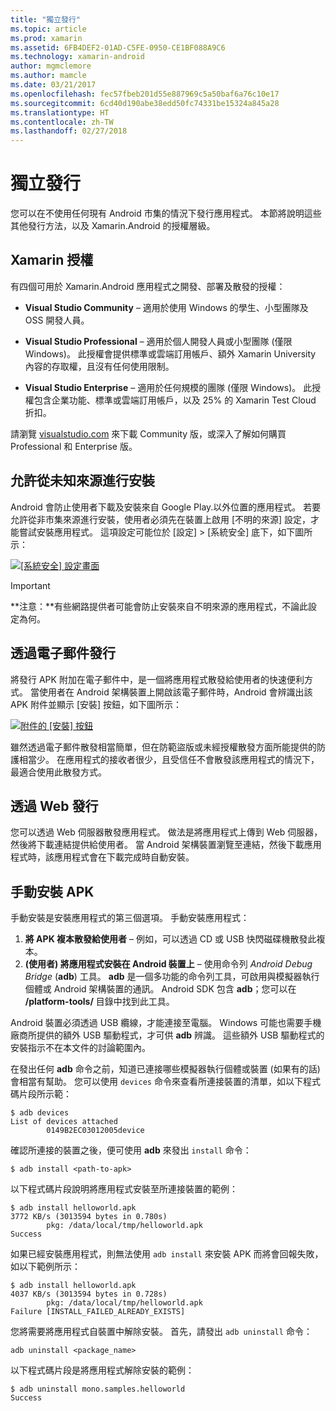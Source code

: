 ```yaml
---
title: "獨立發行"
ms.topic: article
ms.prod: xamarin
ms.assetid: 6FB4DEF2-01AD-C5FE-0950-CE1BF088A9C6
ms.technology: xamarin-android
author: mgmclemore
ms.author: mamcle
ms.date: 03/21/2017
ms.openlocfilehash: fec57fbeb201d55e887969c5a50baf6a76c10e17
ms.sourcegitcommit: 6cd40d190abe38edd50fc74331be15324a845a28
ms.translationtype: HT
ms.contentlocale: zh-TW
ms.lasthandoff: 02/27/2018
---
```

# <a name="publishing-independently"></a>獨立發行

您可以在不使用任何現有 Android 市集的情況下發行應用程式。 本節將說明這些其他發行方法，以及 Xamarin.Android 的授權層級。

<a name="Xamarin_Licensing" />

## <a name="xamarin-licensing"></a>Xamarin 授權

有四個可用於 Xamarin.Android 應用程式之開發、部署及散發的授權：

-   **Visual Studio Community** &ndash; 適用於使用 Windows 的學生、小型團隊及 OSS 開發人員。

-   **Visual Studio Professional** &ndash; 適用於個人開發人員或小型團隊 (僅限 Windows)。 此授權會提供標準或雲端訂用帳戶、額外 Xamarin University 內容的存取權，且沒有任何使用限制。

-   **Visual Studio Enterprise** &ndash; 適用於任何規模的團隊 (僅限 Windows)。 此授權包含企業功能、標準或雲端訂用帳戶，以及 25% 的 Xamarin Test Cloud 折扣。

請瀏覽 [visualstudio.com](https://www.visualstudio.com/xamarin/) 來下載 Community 版，或深入了解如何購買 Professional 和 Enterprise 版。

<a name="Allow_Installation_from_Unknown_Sources" />

## <a name="allow-installation-from-unknown-sources"></a>允許從未知來源進行安裝

Android 會防止使用者下載及安裝來自 Google Play.以外位置的應用程式。 若要允許從非市集來源進行安裝，使用者必須先在裝置上啟用 [不明的來源] 設定，才能嘗試安裝應用程式。 這項設定可能位於 [設定] > [系統安全] 底下，如下圖所示：

[ ![[系統安全] 設定畫面](publishing-independently-images/settings.png)](publishing-independently-images/settings.png)


> [!IMPORTANT]
> **注意：**有些網路提供者可能會防止安裝來自不明來源的應用程式，不論此設定為何。


<a name="Publishing_by_E-Mail" />

## <a name="publishing-by-e-mail"></a>透過電子郵件發行

將發行 APK 附加在電子郵件中，是一個將應用程式散發給使用者的快速便利方式。 當使用者在 Android 架構裝置上開啟該電子郵件時，Android 會辨識出該 APK 附件並顯示 [安裝] 按鈕，如下圖所示：

[ ![附件的 [安裝] 按鈕](publishing-independently-images/publishing-via-email.png)](publishing-independently-images/publishing-via-email.png)

雖然透過電子郵件散發相當簡單，但在防範盜版或未經授權散發方面所能提供的防護相當少。 在應用程式的接收者很少，且受信任不會散發該應用程式的情況下，最適合使用此散發方式。

<a name="Publishing_by_Web" />

## <a name="publishing-by-web"></a>透過 Web 發行

您可以透過 Web 伺服器散發應用程式。 做法是將應用程式上傳到 Web 伺服器，然後將下載連結提供給使用者。 當 Android 架構裝置瀏覽至連結，然後下載應用程式時，該應用程式會在下載完成時自動安裝。

<a name="Manually_Installing_an_APK" />

## <a name="manually-installing-an-apk"></a>手動安裝 APK

手動安裝是安裝應用程式的第三個選項。 手動安裝應用程式：

1.   **將 APK 複本散發給使用者** &ndash; 例如，可以透過 CD 或 USB 快閃磁碟機散發此複本。
1.   **(使用者) 將應用程式安裝在 Android 裝置上**  &ndash; 使用命令列 *Android Debug Bridge* (**adb**) 工具。 **adb** 是一個多功能的命令列工具，可啟用與模擬器執行個體或 Android 架構裝置的通訊。 Android SDK 包含 **adb**；您可以在 **<sdk>/platform-tools/** 目錄中找到此工具。

Android 裝置必須透過 USB 纜線，才能連接至電腦。
Windows 可能也需要手機廠商所提供的額外 USB 驅動程式，才可供 **adb** 辨識。 這些額外 USB 驅動程式的安裝指示不在本文件的討論範圍內。

在發出任何 **adb** 命令之前，知道已連接哪些模擬器執行個體或裝置 (如果有的話) 會相當有幫助。 您可以使用 `devices` 命令來查看所連接裝置的清單，如以下程式碼片段所示範：

```shell
$ adb devices
List of devices attached
        0149B2EC03012005device
```

確認所連接的裝置之後，便可使用 **adb** 來發出 `install` 命令：

```shell
$ adb install <path-to-apk>
```

以下程式碼片段說明將應用程式安裝至所連接裝置的範例：

```shell
$ adb install helloworld.apk
3772 KB/s (3013594 bytes in 0.780s)
        pkg: /data/local/tmp/helloworld.apk
Success
```

如果已經安裝應用程式，則無法使用 `adb install` 來安裝 APK 而將會回報失敗，如以下範例所示：

```shell
$ adb install helloworld.apk
4037 KB/s (3013594 bytes in 0.728s)
        pkg: /data/local/tmp/helloworld.apk
Failure [INSTALL_FAILED_ALREADY_EXISTS]
```

您將需要將應用程式自裝置中解除安裝。 首先，請發出 `adb uninstall` 命令：

```shell
adb uninstall <package_name>
```

以下程式碼片段是將應用程式解除安裝的範例：

```shell
$ adb uninstall mono.samples.helloworld
Success
```
